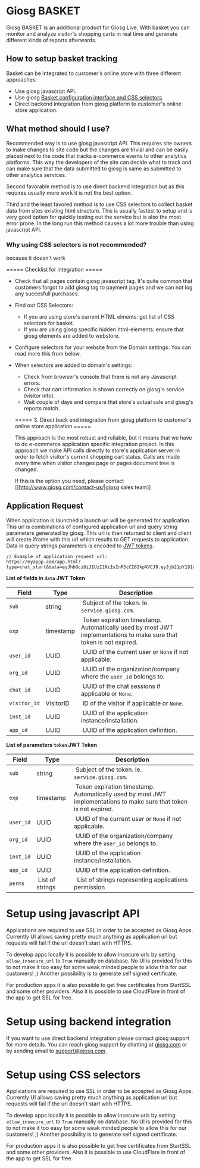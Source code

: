Giosg BASKET
==========

Giosg BASKET is an additional product for Giosg Live. With basket you can monitor and analyze visitor's shopping carts in real time and generate different kinds of reports afterwards.

## How to setup basket tracking
Basket can be integrated to customer's online store with three different approaches:

- Use giosg javascript API.
- Use giosg [Basket configuration interface and CSS selectors](#setup-using-css-selectors).
- Direct backend integration from giosg platform to customer's online store application.

## What method should I use?
Recommended way is to use giosg javascript API. This requires site owners to make changes to site code but the changes are trivial and can be easily placed next to the code that tracks e-commerce events to other analytics platforms. This way the developers of the site can decide what to track and can make sure that the data submitted to giosg is same as submitted to other analytics services.

Second favorable method is to use direct backend integration but as this requires usually more work it is not the best option.

Third and the least favored method is to use CSS selectors to collect basket data from sites existing html structure. This is usually fastest to setup and is very good option for quickly testing out the service but is also the most error prone. In the long run this method causes a lot more trouble than using javascript API.

### Why using CSS selectors is not recommended?
because it doesn't work

===== Checklist for integration =====

  * Check that all pages contain giosg javascript tag. It's quite common that customers forgot to add giosg tag to payment pages and we can not log any succesfull purchases.
  * Find out CSS Selectors:
    * If you are using store's current HTML elments: get list of CSS selectors for basket.
    * If you are using giosg specific hidden html-elements: ensure that giosg elements are added to webstore.
  * Configure selectors for your website from the Domain settings. You can read more this from below.
  * When selectors are added to domain's settings:
    - Check from browser's console that there is not any Javascript errors.
    - Check that cart information is shown correctly on giosg's service (visitor info).
    - Wait couple of days and compare that store's actual sale and giosg's reports match.






    ===== 3. Direct back end integration from giosg platform to customer's online store application =====

    This approach is the most robust and reliable, but it means that we have to do e-commerce application specific integration project. In this approach we make API calls directly to store's application server in order to  fetch visitor's current shopping cart status. Calls are made every time when visitor changes page or pages document tree is changed.

    If this is the option you need, please contact [[http://www.giosg.com/contact-us/|giosg sales team]]






## Application Request
When application is launched a launch url will be generated for application. This url is combinations of configured application url and query string parameters generated by giosg. This url is then returned to client and client will create iframe with this url which results to GET requests to application. Data in query strings parameters is encoded to [JWT tokens](http://jwt.io/).

```
// Example of application request url:
https://myappp.com/app.html?type=chat_start&data=eyJhbGciOiJIUzI1NiIsInR5cCI6IkpXVCJ9.eyJjb21pY191cmwiOiJodHRwOi8veGtjZC5jb20vMTM2MC8ifQ.BsjBt9a9imoj9P5_7aIAe5nuhPd5jb8HGvAJKPCwm6A&token=eyJhbGciOiJIUzI1NiIsInR5cCI6IkpXVCJ9.eyJjb21pY191cmwiOiJodHRwOi8veGtjZC5jb20vMTM2MC8ifQ.BsjBt9a9imoj9P5_7aIAe5nuhPd5jb8HG
```

**List of fields in `data` JWT Token**

Field   | Type   | Description
------------|--------|----------
`sub` | string | Subject of the token. Ie. `service.giosg.com`.
`exp` | timestamp | Token expiration timestamp. Automatically used by most JWT implementations to make sure that token is not expired.
`user_id` | UUID | UUID of the current user or `None` if not applicable.
`org_id` | UUID | UUID of the organization/company where the `user_id` belongs to.
`chat_id` | UUID | UUID of the chat sessions if applicable or `None`.
`visitor_id` | VisitorID | ID of the visitor if applicable or `None`.
`inst_id` | UUID | UUID of the application instance/installation.
`app_id` | UUID | UUID of the application definition.

**List of parameters `token` JWT Token**

Field   | Type   | Description
------------|--------|----------
`sub` | string | Subject of the token. Ie. `service.giosg.com`.
`exp` | timestamp | Token expiration timestamp. Automatically used by most JWT implementations to make sure that token is not expired.
`user_id` | UUID | UUID of the current user or `None` if not applicable.
`org_id` | UUID | UUID of the organization/company where the `user_id` belongs to.
`inst_id` | UUID | UUID of the application instance/installation.
`app_id` | UUID | UUID of the application definition.
`perms` | List of strings |  List of strings representing applications permission


# Setup using javascript API
Applications are required to use SSL in order to be accepted as Giosg Apps. Currently UI allows saving pretty much anything as application url but requests will fail if the url doesn't start with HTTPS.

To develop apps locally it is possible to allow insecure urls by setting `allow_insecure_url` to `True` manually on database. No UI is provided for this to not make it too easy for some weak minded people to allow this for our customers! ;) Another possibility is to generate self signed certificate.

For production apps it is also possible to get free certificates from StartSSL and some other providers. Also it is possible to use CloudFlare in front of the app to get SSL for free.

# Setup using backend integration
If you want to use direct backend integration please contact giosg support for more details. You can reach giosg support by chatting at [giosg.com](http://www.giosg.com/) or by sending email to [support@giosg.com](mailto:support@giosg.com).

# Setup using CSS selectors
Applications are required to use SSL in order to be accepted as Giosg Apps. Currently UI allows saving pretty much anything as application url but requests will fail if the url doesn't start with HTTPS.

To develop apps locally it is possible to allow insecure urls by setting `allow_insecure_url` to `True` manually on database. No UI is provided for this to not make it too easy for some weak minded people to allow this for our customers! ;) Another possibility is to generate self signed certificate.

For production apps it is also possible to get free certificates from StartSSL and some other providers. Also it is possible to use CloudFlare in front of the app to get SSL for free.
